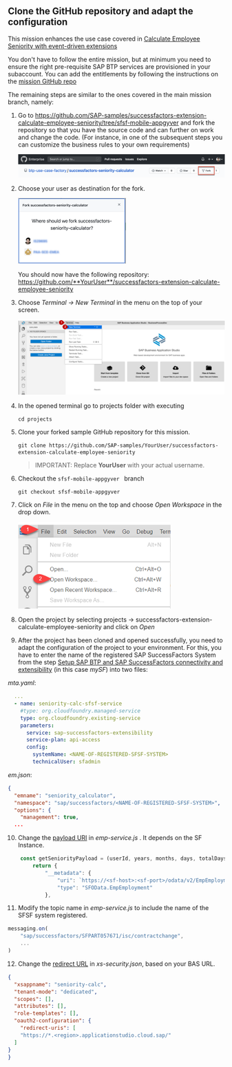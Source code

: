 ## Clone the GitHub repository and adapt the configuration

This mission enhances the use case covered in [Calculate Employee Seniority with event-driven extensions](https://github.com/SAP-samples/successfactors-extension-calculate-employee-seniority/tree/mission)

You don't have to follow the entire mission, but at minimum you need to ensure the right pre-requisite SAP BTP services are provisioned in your subaccount. You can add the entitlements by following the instructions on the [mission GitHub repo](https://github.com/SAP-samples/successfactors-extension-calculate-employee-seniority/tree/mission/01-SetupSAPBusinessTechnologyPlatform)

The remaining steps are similar to the ones covered in the main mission branch, namely:

1. Go to <https://github.com/SAP-samples/successfactors-extension-calculate-employee-seniority/tree/sfsf-mobile-appgyver> and fork the repository so that you have the source code and can further on work and change the code. (For instance, in one of the subsequent steps you can customize the business rules to your own requirements)

    ![Fork Repo](./images/fork-repo.png)
  
2. Choose your user as destination for the fork. 

    <img src="./images/fork-repo-user.png" alt="Choose user for fork" width="250">

    You should now have the following repository: https://github.com/**YourUser**/successfactors-extension-calculate-employee-seniority 

3.	Choose *Terminal -> New Terminal* in the menu on the top of your screen.

    ![Open Terminal](./images/dev-cap-app-5.png)
 
4. In the opened terminal go to projects folder with executing
   
   ``` 
   cd projects
   ``` 

5. Clone your forked sample GitHub repository for this mission. 

    ```
    git clone https://github.com/SAP-samples/YourUser/successfactors-extension-calculate-employee-seniority
    ```

    > IMPORTANT: Replace **YourUser** with your actual username. 

6. Checkout the ```sfsf-mobile-appgyver ``` branch
   
     ```
    git checkout sfsf-mobile-appgyver
    ```

7.	Click on *File* in the menu on the top and choose *Open Workspace* in the drop down.

    ![Open Workspace](./images/dev-cap-app-7.png)
 
8.	Open the project by selecting projects -> successfactors-extension-calculate-employee-seniority and click on *Open*

9. After the project has been cloned and opened successfully, you need to adapt the configuration of the project to your environment. For this, you have to enter the name of the registered SAP SuccessFactors System from the step [Setup SAP BTP and SAP SuccessFactors connectivity and extensibility](https://github.com/SAP-samples/successfactors-extension-calculate-employee-seniority/tree/mission/02-SetupSAPBTPAndSAPSuccessFactorsConnectivityAndExtensibility) (in this case *mySF*) into two files:

*mta.yaml*:
  ```yaml
    ...
    - name: seniority-calc-sfsf-service
      #type: org.cloudfoundry.managed-service
      type: org.cloudfoundry.existing-service
      parameters:
        service: sap-successfactors-extensibility
        service-plan: api-access
        config:
          systemName: <NAME-OF-REGISTERED-SFSF-SYSTEM>
          technicalUser: sfadmin
  ```

*em.json*:
  ```json
  {
    "emname": "seniority_calculator",
    "namespace": "sap/successfactors/<NAME-OF-REGISTERED-SFSF-SYSTEM>",
    "options": {
      "management": true,
    ...
  ```

10. Change the [payload URI](https://github.com/SAP-samples/successfactors-extension-calculate-employee-seniority/blob/main/srv/emp-service.js#L72) in *emp-service.js* . It depends on the SF Instance.


  ```js
      const getSeniorityPayload = (userId, years, months, days, totalDays) => {
          return {
              "__metadata": {
                  "uri": `https://<sf-host>:<sf-port>/odata/v2/EmpEmployment(personIdExternal='${userId}',userId='${userId}')`,
                  "type": "SFOData.EmpEmployment"
              },
  ```

11. Modify the topic name in *emp-service.js* to include the name of the SFSF system registered.


  ```js
  messaging.on(
      "sap/successfactors/SFPART057671/isc/contractchange",
      ...
  )
  ```

12. Change the [redirect URL](https://github.com/SAP-samples/successfactors-extension-calculate-employee-seniority/blob/main/xs-security.json#L9) in *xs-security.json*, based on your BAS URL.

  ```json
  {
    "xsappname": "seniority-calc",
    "tenant-mode": "dedicated",
    "scopes": [],
    "attributes": [],
    "role-templates": [],
    "oauth2-configuration": {
      "redirect-uris": [
      "https://*.<region>.applicationstudio.cloud.sap/"
    ]
  }
  }
  ```